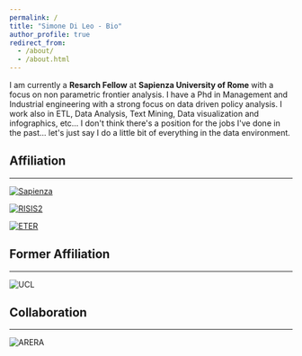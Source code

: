 ```yaml
---
permalink: /
title: "Simone Di Leo - Bio"
author_profile: true
redirect_from: 
  - /about/
  - /about.html
---
```


I am currently a  **Resarch Fellow** at **Sapienza University of Rome** with a focus on non parametric frontier analysis.
I have a Phd in Management and Industrial engineering with a strong focus on data driven policy analysis.
I work also in ETL, Data Analysis, Text Mining, Data visualization and infographics, etc...
I don't think there's a position for the jobs I've done in the past...
let's just say I do a little bit of everything in the data environment.


## Affiliation
_________________

<a href=https://www.diag.uniroma1.it/users/simone_di-leo> ![Sapienza](https://logos-download.com/wp-content/uploads/2019/07/Sapienza_Roma_Logo.png) </a>

<a href=https://www.risis2.eu> ![RISIS2](https://th.bing.com/th/id/R.690696eb5e226c5d992f0933980b8840?rik=vRUVF3QuJ9xSEg&pid=ImgRaw&r=0) </a>

<a href=https://www.eter-project.com/#/home>![ETER](https://www.eter-project.com/wp-content/uploads/2022/03/ETER-Logo-3.svg)</a>

## Former Affiliation
_________________

![UCL](https://uclouvain.be/sites/all/themes/ucltheme/logo.png?newdesign2018) 

## Collaboration
_________________

![ARERA](https://www.arera.it/typo3conf/ext/areratheme/Resources/Public/Images/Template/arera-logo.svg) 
